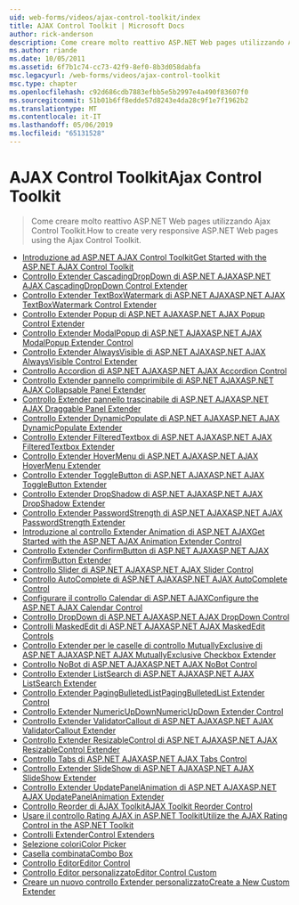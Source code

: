 ```yaml
---
uid: web-forms/videos/ajax-control-toolkit/index
title: AJAX Control Toolkit | Microsoft Docs
author: rick-anderson
description: Come creare molto reattivo ASP.NET Web pages utilizzando Ajax Control Toolkit.
ms.author: riande
ms.date: 10/05/2011
ms.assetid: 6f7b1c74-cc73-42f9-8ef0-8b3d058dabfa
msc.legacyurl: /web-forms/videos/ajax-control-toolkit
msc.type: chapter
ms.openlocfilehash: c92d686cdb7883efbb5e5b2997e4a490f83607f0
ms.sourcegitcommit: 51b01b6ff8edde57d8243e4da28c9f1e7f1962b2
ms.translationtype: MT
ms.contentlocale: it-IT
ms.lasthandoff: 05/06/2019
ms.locfileid: "65131528"
---
```

# <a name="ajax-control-toolkit"></a><span data-ttu-id="5ad61-103">AJAX Control Toolkit</span><span class="sxs-lookup"><span data-stu-id="5ad61-103">Ajax Control Toolkit</span></span>

> <span data-ttu-id="5ad61-104">Come creare molto reattivo ASP.NET Web pages utilizzando Ajax Control Toolkit.</span><span class="sxs-lookup"><span data-stu-id="5ad61-104">How to create very responsive ASP.NET Web pages using the Ajax Control Toolkit.</span></span>

- [<span data-ttu-id="5ad61-105">Introduzione ad ASP.NET AJAX Control Toolkit</span><span class="sxs-lookup"><span data-stu-id="5ad61-105">Get Started with the ASP.NET AJAX Control Toolkit</span></span>](how-do-i-get-started-with-the-aspnet-ajax-control-toolkit.md)
- [<span data-ttu-id="5ad61-106">Controllo Extender CascadingDropDown di ASP.NET AJAX</span><span class="sxs-lookup"><span data-stu-id="5ad61-106">ASP.NET AJAX CascadingDropDown Control Extender</span></span>](how-do-i-use-the-aspnet-ajax-cascadingdropdown-control-extender.md)
- [<span data-ttu-id="5ad61-107">Controllo Extender TextBoxWatermark di ASP.NET AJAX</span><span class="sxs-lookup"><span data-stu-id="5ad61-107">ASP.NET AJAX TextBoxWatermark Control Extender</span></span>](how-do-i-use-the-aspnet-ajax-textboxwatermark-control-extender.md)
- [<span data-ttu-id="5ad61-108">Controllo Extender Popup di ASP.NET AJAX</span><span class="sxs-lookup"><span data-stu-id="5ad61-108">ASP.NET AJAX Popup Control Extender</span></span>](how-do-i-use-the-aspnet-ajax-popup-control-extender.md)
- [<span data-ttu-id="5ad61-109">Controllo Extender ModalPopup di ASP.NET AJAX</span><span class="sxs-lookup"><span data-stu-id="5ad61-109">ASP.NET AJAX ModalPopup Extender Control</span></span>](how-do-i-use-the-aspnet-ajax-modalpopup-extender-control.md)
- [<span data-ttu-id="5ad61-110">Controllo Extender AlwaysVisible di ASP.NET AJAX</span><span class="sxs-lookup"><span data-stu-id="5ad61-110">ASP.NET AJAX AlwaysVisible Control Extender</span></span>](how-do-i-use-the-aspnet-ajax-alwaysvisible-control-extender.md)
- [<span data-ttu-id="5ad61-111">Controllo Accordion di ASP.NET AJAX</span><span class="sxs-lookup"><span data-stu-id="5ad61-111">ASP.NET AJAX Accordion Control</span></span>](how-do-i-use-the-aspnet-ajax-accordion-control.md)
- [<span data-ttu-id="5ad61-112">Controllo Extender pannello comprimibile di ASP.NET AJAX</span><span class="sxs-lookup"><span data-stu-id="5ad61-112">ASP.NET AJAX Collapsable Panel Extender</span></span>](how-do-i-use-the-aspnet-ajax-collapsable-panel-extender.md)
- [<span data-ttu-id="5ad61-113">Controllo Extender pannello trascinabile di ASP.NET AJAX</span><span class="sxs-lookup"><span data-stu-id="5ad61-113">ASP.NET AJAX Draggable Panel Extender</span></span>](how-do-i-use-the-aspnet-ajax-draggable-panel-extender.md)
- [<span data-ttu-id="5ad61-114">Controllo Extender DynamicPopulate di ASP.NET AJAX</span><span class="sxs-lookup"><span data-stu-id="5ad61-114">ASP.NET AJAX DynamicPopulate Extender</span></span>](how-do-i-use-the-aspnet-ajax-dynamicpopulate-extender.md)
- [<span data-ttu-id="5ad61-115">Controllo Extender FilteredTextbox di ASP.NET AJAX</span><span class="sxs-lookup"><span data-stu-id="5ad61-115">ASP.NET AJAX FilteredTextbox Extender</span></span>](how-do-i-use-the-aspnet-ajax-filteredtextbox-extender.md)
- [<span data-ttu-id="5ad61-116">Controllo Extender HoverMenu di ASP.NET AJAX</span><span class="sxs-lookup"><span data-stu-id="5ad61-116">ASP.NET AJAX HoverMenu Extender</span></span>](how-do-i-use-the-aspnet-ajax-hovermenu-extender.md)
- [<span data-ttu-id="5ad61-117">Controllo Extender ToggleButton di ASP.NET AJAX</span><span class="sxs-lookup"><span data-stu-id="5ad61-117">ASP.NET AJAX ToggleButton Extender</span></span>](how-do-i-use-the-aspnet-ajax-togglebutton-extender.md)
- [<span data-ttu-id="5ad61-118">Controllo Extender DropShadow di ASP.NET AJAX</span><span class="sxs-lookup"><span data-stu-id="5ad61-118">ASP.NET AJAX DropShadow Extender</span></span>](how-do-i-use-the-aspnet-ajax-dropshadow-extender.md)
- [<span data-ttu-id="5ad61-119">Controllo Extender PasswordStrength di ASP.NET AJAX</span><span class="sxs-lookup"><span data-stu-id="5ad61-119">ASP.NET AJAX PasswordStrength Extender</span></span>](how-do-i-use-the-aspnet-ajax-passwordstrength-extender.md)
- [<span data-ttu-id="5ad61-120">Introduzione al controllo Extender Animation di ASP.NET AJAX</span><span class="sxs-lookup"><span data-stu-id="5ad61-120">Get Started with the ASP.NET AJAX Animation Extender Control</span></span>](how-do-i-get-started-with-the-aspnet-ajax-animation-extender-control.md)
- [<span data-ttu-id="5ad61-121">Controllo Extender ConfirmButton di ASP.NET AJAX</span><span class="sxs-lookup"><span data-stu-id="5ad61-121">ASP.NET AJAX ConfirmButton Extender</span></span>](how-do-i-use-the-aspnet-ajax-confirmbutton-extender.md)
- [<span data-ttu-id="5ad61-122">Controllo Slider di ASP.NET AJAX</span><span class="sxs-lookup"><span data-stu-id="5ad61-122">ASP.NET AJAX Slider Control</span></span>](how-do-i-use-the-aspnet-ajax-slider-control.md)
- [<span data-ttu-id="5ad61-123">Controllo AutoComplete di ASP.NET AJAX</span><span class="sxs-lookup"><span data-stu-id="5ad61-123">ASP.NET AJAX AutoComplete Control</span></span>](how-do-i-use-the-aspnet-ajax-autocomplete-control.md)
- [<span data-ttu-id="5ad61-124">Configurare il controllo Calendar di ASP.NET AJAX</span><span class="sxs-lookup"><span data-stu-id="5ad61-124">Configure the ASP.NET AJAX Calendar Control</span></span>](how-do-i-configure-the-aspnet-ajax-calendar-control.md)
- [<span data-ttu-id="5ad61-125">Controllo DropDown di ASP.NET AJAX</span><span class="sxs-lookup"><span data-stu-id="5ad61-125">ASP.NET AJAX DropDown Control</span></span>](how-do-i-use-the-aspnet-ajax-dropdown-control.md)
- [<span data-ttu-id="5ad61-126">Controlli MaskedEdit di ASP.NET AJAX</span><span class="sxs-lookup"><span data-stu-id="5ad61-126">ASP.NET AJAX MaskedEdit Controls</span></span>](how-do-i-use-the-aspnet-ajax-maskededit-controls.md)
- [<span data-ttu-id="5ad61-127">Controllo Extender per le caselle di controllo MutuallyExclusive di ASP.NET AJAX</span><span class="sxs-lookup"><span data-stu-id="5ad61-127">ASP.NET AJAX MutuallyExclusive Checkbox Extender</span></span>](how-do-i-use-the-aspnet-ajax-mutuallyexclusive-checkbox-extender.md)
- [<span data-ttu-id="5ad61-128">Controllo NoBot di ASP.NET AJAX</span><span class="sxs-lookup"><span data-stu-id="5ad61-128">ASP.NET AJAX NoBot Control</span></span>](how-do-i-use-the-aspnet-ajax-nobot-control.md)
- [<span data-ttu-id="5ad61-129">Controllo Extender ListSearch di ASP.NET AJAX</span><span class="sxs-lookup"><span data-stu-id="5ad61-129">ASP.NET AJAX ListSearch Extender</span></span>](how-do-i-use-the-aspnet-ajax-listsearch-extender.md)
- [<span data-ttu-id="5ad61-130">Controllo Extender PagingBulletedList</span><span class="sxs-lookup"><span data-stu-id="5ad61-130">PagingBulletedList Extender Control</span></span>](how-do-i-use-the-pagingbulletedlist-extender-control.md)
- [<span data-ttu-id="5ad61-131">Controllo Extender NumericUpDown</span><span class="sxs-lookup"><span data-stu-id="5ad61-131">NumericUpDown Extender Control</span></span>](how-do-i-use-the-numericupdown-extender-control.md)
- [<span data-ttu-id="5ad61-132">Controllo Extender ValidatorCallout di ASP.NET AJAX</span><span class="sxs-lookup"><span data-stu-id="5ad61-132">ASP.NET AJAX ValidatorCallout Extender</span></span>](how-do-i-use-the-aspnet-ajax-validatorcallout-extender.md)
- [<span data-ttu-id="5ad61-133">Controllo Extender ResizableControl di ASP.NET AJAX</span><span class="sxs-lookup"><span data-stu-id="5ad61-133">ASP.NET AJAX ResizableControl Extender</span></span>](how-do-i-use-the-aspnet-ajax-resizablecontrol-extender.md)
- [<span data-ttu-id="5ad61-134">Controllo Tabs di ASP.NET AJAX</span><span class="sxs-lookup"><span data-stu-id="5ad61-134">ASP.NET AJAX Tabs Control</span></span>](how-do-i-use-the-aspnet-ajax-tabs-control.md)
- [<span data-ttu-id="5ad61-135">Controllo Extender SlideShow di ASP.NET AJAX</span><span class="sxs-lookup"><span data-stu-id="5ad61-135">ASP.NET AJAX SlideShow Extender</span></span>](how-do-i-use-the-aspnet-ajax-slideshow-extender.md)
- [<span data-ttu-id="5ad61-136">Controllo Extender UpdatePanelAnimation di ASP.NET AJAX</span><span class="sxs-lookup"><span data-stu-id="5ad61-136">ASP.NET AJAX UpdatePanelAnimation Extender</span></span>](how-do-i-use-the-aspnet-ajax-updatepanelanimation-extender.md)
- [<span data-ttu-id="5ad61-137">Controllo Reorder di AJAX Toolkit</span><span class="sxs-lookup"><span data-stu-id="5ad61-137">AJAX Toolkit Reorder Control</span></span>](how-do-i-the-ajax-toolkit-reorder-control.md)
- [<span data-ttu-id="5ad61-138">Usare il controllo Rating AJAX in ASP.NET Toolkit</span><span class="sxs-lookup"><span data-stu-id="5ad61-138">Utilize the AJAX Rating Control in the ASP.NET Toolkit</span></span>](utilize-the-ajax-rating-control-in-the-aspnet-toolkit.md)
- [<span data-ttu-id="5ad61-139">Controlli Extender</span><span class="sxs-lookup"><span data-stu-id="5ad61-139">Control Extenders</span></span>](control-extenders.md)
- [<span data-ttu-id="5ad61-140">Selezione colori</span><span class="sxs-lookup"><span data-stu-id="5ad61-140">Color Picker</span></span>](color-picker.md)
- [<span data-ttu-id="5ad61-141">Casella combinata</span><span class="sxs-lookup"><span data-stu-id="5ad61-141">Combo Box</span></span>](combo-box.md)
- [<span data-ttu-id="5ad61-142">Controllo Editor</span><span class="sxs-lookup"><span data-stu-id="5ad61-142">Editor Control</span></span>](editor-control.md)
- [<span data-ttu-id="5ad61-143">Controllo Editor personalizzato</span><span class="sxs-lookup"><span data-stu-id="5ad61-143">Editor Control Custom</span></span>](editor-control-custom.md)
- [<span data-ttu-id="5ad61-144">Creare un nuovo controllo Extender personalizzato</span><span class="sxs-lookup"><span data-stu-id="5ad61-144">Create a New Custom Extender</span></span>](create-a-new-custom-extender.md)
